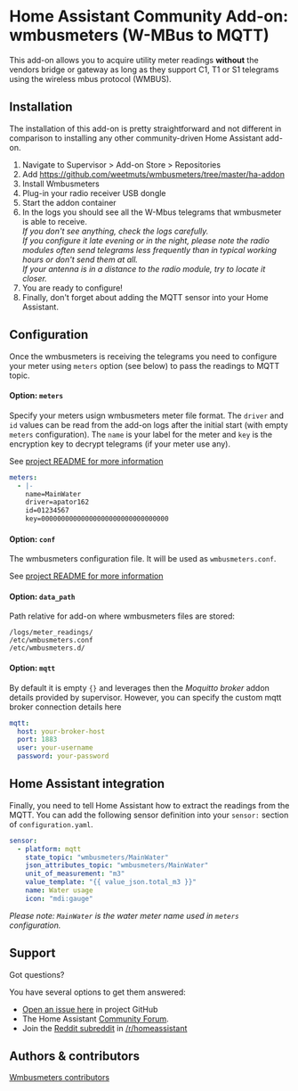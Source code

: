 # Home Assistant Community Add-on: wmbusmeters (W-MBus to MQTT)

This add-on allows you to acquire utility meter readings **without** the vendors bridge or gateway as long as they support C1, T1 or S1 telegrams using the wireless mbus protocol (WMBUS).



## Installation

The installation of this add-on is pretty straightforward and not different in
comparison to installing any other community-driven Home Assistant add-on.

1. Navigate to Supervisor > Add-on Store > Repositories
1. Add https://github.com/weetmuts/wmbusmeters/tree/master/ha-addon
1. Install Wmbusmeters
1. Plug-in your radio receiver USB dongle
1. Start the addon container
1. In the logs you should see all the W-Mbus telegrams that wmbusmeter is able to receive. <br> _If you don't see anything, check the logs carefully. <br> If you configure it late evening or in the night, please note the radio modules often send telegrams less frequently than in typical working hours or don't send them at all. <br> If your antenna is in a distance to the radio module, try to locate it closer._
1. You are ready to configure!
1. Finally, don't forget about adding the MQTT sensor into your Home Assistant.

## Configuration

Once the wmbusmeters is receiving the telegrams you need to configure your meter using `meters` option (see below) to pass the readings to MQTT topic.

#### Option: `meters`

Specify your meters usign wmbusmeters meter file format. The `driver` and `id` values can be read from the add-on logs after the initial start (with empty `meters` configuration). The `name` is your label for the meter and `key` is the encryption key to decrypt telegrams (if your meter use any).

See [project README for more information][github]

```yaml
meters:
  - |-
    name=MainWater
    driver=apator162
    id=01234567
    key=00000000000000000000000000000000
```

#### Option: `conf`

The wmbusmeters configuration file. It will be used as `wmbusmeters.conf`.

See [project README for more information][github]


#### Option: `data_path`

Path relative for add-on where wmbusmeters files are stored:
```
/logs/meter_readings/
/etc/wmbusmeters.conf
/etc/wmbusmeters.d/
```

#### Option: `mqtt`

By default it is empty `{}` and leverages then the _Moquitto broker_ addon details provided by supervisor. However, you can specify the custom mqtt broker connection details here
```yaml
mqtt:
  host: your-broker-host
  port: 1883
  user: your-username
  password: your-password
``` 

## Home Assistant integration

Finally, you need to tell Home Assistant how to extract the readings from the MQTT. You can add the following sensor definition into your `sensor:` section of `configuration.yaml`.

```yaml
sensor:
  - platform: mqtt
    state_topic: "wmbusmeters/MainWater"
    json_attributes_topic: "wmbusmeters/MainWater"
    unit_of_measurement: "m3"
    value_template: "{{ value_json.total_m3 }}"
    name: Water usage
    icon: "mdi:gauge"
```

_Please note: `MainWater` is the water meter name used in `meters` configuration._


## Support

Got questions?

You have several options to get them answered:

- [Open an issue here][issue] in project GitHub
- The Home Assistant [Community Forum][forum].
- Join the [Reddit subreddit][reddit] in [/r/homeassistant][reddit]

## Authors & contributors

[Wmbusmeters contributors][contributors]

[contributors]: https://github.com/weetmuts/wmbusmeters/graphs/contributors
[forum]: https://community.home-assistant.io/c/home-assistant-os/25
[github]: https://github.com/weetmuts/wmbusmeters
[issue]: https://github.com/weetmuts/wmbusmeters/issues
[reddit]: https://reddit.com/r/homeassistant